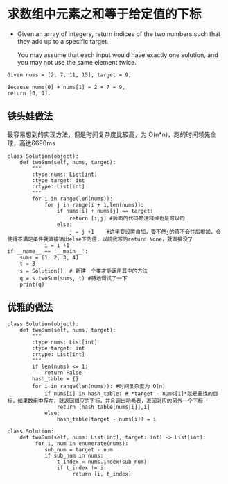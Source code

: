 # 求数组中元素之和等于给定值的下标
- Given an array of integers, return indices of the two numbers such that they add up to a specific target.

  You may assume that each input would have exactly one solution, and you may not use the same element twice.
```
Given nums = [2, 7, 11, 15], target = 9,

Because nums[0] + nums[1] = 2 + 7 = 9,
return [0, 1].
```
## 铁头娃做法
最容易想到的实现方法，但是时间复杂度比较高，为 O(n*n)，跑的时间领先全球，高达6690ms
```
class Solution(object):
    def twoSum(self, nums, target):
        """
        :type nums: List[int]
        :type target: int
        :rtype: List[int]
        """
        for i in range(len(nums)):
            for j in range(i + 1,len(nums)):
                if nums[i] + nums[j] == target:
                    return [i,j] #后面的代码都注释掉也是可以的
                else:
                    j = j +1    #这里要设置自加，要不然j的值不会往后增加，会使得不满足条件就直接输出else下的值，以前我写的return None，就直接没了
            i = i +1
if __name__ == '__main__':
    sums = [1, 2, 3, 4]
    t = 3
    s = Solution()  # 新建一个类才能调用其中的方法
    q = s.twoSum(sums, t) #特地调试了一下
    print(q)
```
## 优雅的做法
```
class Solution(object):
    def twoSum(self, nums, target):
        """
        :type nums: List[int]
        :type target: int
        :rtype: List[int]
        """
        if len(nums) <= 1:
            return False
        hash_table = {}
        for i in range(len(nums)): #时间复杂度为 O(n)
            if nums[i] in hash_table: # *target - nums[i]*就是要找的目标，如果数组中存在，就返回相应的下标，并且调出哈希表，返回对应的另外一个下标
                return [hash_table[nums[i]],i]
            else:
                hash_table[target - nums[i]] = i

class Solution:
    def twoSum(self, nums: List[int], target: int) -> List[int]:
         for i, num in enumerate(nums):
            sub_num = target - num
            if sub_num in nums:
                t_index = nums.index(sub_num)
                if t_index != i:
                     return [i, t_index]
```
